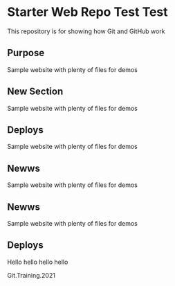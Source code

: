 # Starter Web Repo Test Test

This repository is for showing how Git and GitHub work

## Purpose

Sample website with plenty of files for demos

## New Section

Sample website with plenty of files for demos

## Deploys

Sample website with plenty of files for demos

## Newws

Sample website with plenty of files for demos

## Newws

Sample website with plenty of files for demos

## Deploys

Hello 
hello
hello
hello

Git.Training.2021